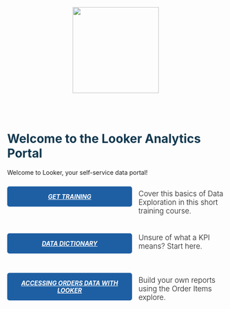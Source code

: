 
<div style="width: 100%; text-align: center;">
  <img style="height: 200px; padding: 0 0 25px 0;" src="https://looker.com/assets/img/images/logos/looker.svg">

  <div style="width: 100%; text-align: left; padding-top: 25px;">
    <h1 style="color: rgb(18,56,79)">Welcome to the Looker Analytics Portal</h1>

Welcome to Looker, your self-service data portal!

<div style=" float: left; margin-bottom: 15px; width: 100%;">
  <h5 style="float: left; padding: 15px 25px; background-color: #1e5fa3
; border-radius: 5px; width: 240px; margin: 10px 15px 20px 0; text-align: center;"><a target="_blank" style="color: #fff; text-transform: uppercase;" href="http://www.looker.com/docs/exploring-data/exploring-data">Get training</a></h5>
  <div style="text-align: left; font-size: 17px;">
    <p style="font-weight: 300; margin-top: 17px;">Cover this basics of Data Exploration in this short training course.</p>
  </div>
</div>

<div style=" float: left; margin-bottom: 15px; width: 100%;">
  <h5 style="float: left; padding: 15px 25px; background-color: #1e5fa3; border-radius: 5px; width: 240px; margin: 10px 15px 20px 0; text-align: center;"><a target="_blank" style="color: #fff; text-transform: uppercase;" href="https://dcltraining.dev.looker.com/extensions/marketplace_extension_data_dictionary::data-dictionary">Data Dictionary</a></h5>
  <div style="text-align: left; font-size: 17px;">
    <p style="font-weight: 300; margin-top: 10px;">Unsure of what a KPI means? Start here.</p>
  </div>
</div>

<div style=" float: left; margin-bottom: 15px; width: 100%;">
  <h5 style="float: left; padding: 15px 25px; background-color: #1e5fa3; border-radius: 5px; width: 240px; margin: 10px 15px 20px 0; text-align: center;"><a target="_blank" style="color: #fff; text-transform: uppercase;" href="https://dcltraining.dev.looker.com/explore/dcl_training/order_items">Accessing Orders Data with Looker</a></h5>
  <div style="text-align: left; font-size: 17px;">
    <p style="font-weight: 300; margin-top: 17px;">Build your own reports using the Order Items explore.</p>
  </div>
</div>
